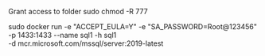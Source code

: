 Grant access to folder
sudo chmod -R 777 <target folder>


sudo docker run -e "ACCEPT_EULA=Y" -e "SA_PASSWORD=Root@123456" \
   -p 1433:1433 --name sql1 -h sql1 \
   -d mcr.microsoft.com/mssql/server:2019-latest